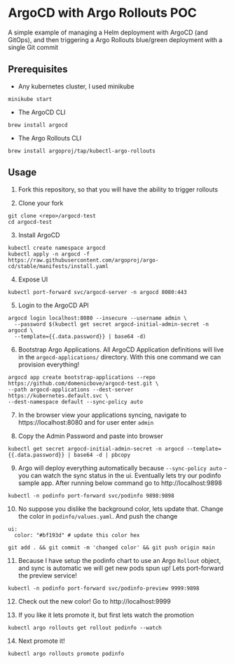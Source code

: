 # ArgoCD with Argo Rollouts POC

A simple example of managing a Helm deployment with ArgoCD (and GitOps), and then triggering a Argo Rollouts blue/green deployment with a single Git commit

## Prerequisites
- Any kubernetes cluster, I used minikube
```
minikube start
```
- The ArgoCD CLI
```
brew install argocd
```
- The Argo Rollouts CLI
```
brew install argoproj/tap/kubectl-argo-rollouts
```

## Usage
1. Fork this repository, so that you will have the ability to trigger rollouts

2. Clone your fork
```
git clone <repo>/argocd-test
cd argocd-test
```

3. Install ArgoCD
```
kubectl create namespace argocd
kubectl apply -n argocd -f https://raw.githubusercontent.com/argoproj/argo-cd/stable/manifests/install.yaml
``` 

4. Expose UI
```
kubectl port-forward svc/argocd-server -n argocd 8080:443
```

5. Login to the ArgoCD API
```
argocd login localhost:8080 --insecure --username admin \
  --password $(kubectl get secret argocd-initial-admin-secret -n argocd \
  --template={{.data.password}} | base64 -d)
```

6. Bootstrap Argo Applications. All ArgoCD Application definitions will live in the `argocd-applications/` directory. With this one command we can provision everything!
```
argocd app create bootstrap-applications --repo https://github.com/domenicbove/argocd-test.git \
--path argocd-applications --dest-server https://kubernetes.default.svc \
--dest-namespace default --sync-policy auto
```

7. In the browser view your applications syncing, navigate to https://localhost:8080 and for user enter `admin`

8. Copy the Admin Password and paste into browser
```
kubectl get secret argocd-initial-admin-secret -n argocd --template={{.data.password}} | base64 -d | pbcopy
```

9. Argo will deploy everything automatically because `--sync-policy auto` - you can watch the sync status in the ui. Eventually lets try our podinfo sample app. After running below command go to http://localhost:9898
```
kubectl -n podinfo port-forward svc/podinfo 9898:9898
```

10. No suppose you dislike the background color, lets update that. Change the color in `podinfo/values.yaml`. And push the change
```
ui:
  color: "#bf193d" # update this color hex
```

```
git add . && git commit -m 'changed color' && git push origin main
```

11. Because I have setup the podinfo chart to use an Argo `Rollout` object, and sync is automatic we will get new pods spun up! Lets port-forward the preview service!
```
kubectl -n podinfo port-forward svc/podinfo-preview 9999:9898
```

12. Check out the new color! Go to http://localhost:9999

13. If you like it lets promote it, but first lets watch the promotion
```
kubectl argo rollouts get rollout podinfo --watch
```

14. Next promote it!
```
kubectl argo rollouts promote podinfo
```
